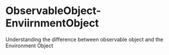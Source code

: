 # ObservableObject-EnviirnmentObject
Understanding the difference between observable object and the Environment Object
